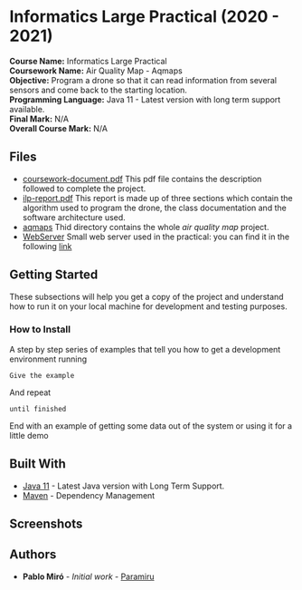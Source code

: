 # Informatics Large Practical (2020 - 2021)

<b>Course Name:</b> Informatics Large Practical
<br><b>Coursework Name:</b> Air Quality Map - Aqmaps
<br><b>Objective:</b> Program a drone so that it can read information from several sensors and come back to the starting location.
<br><b>Programming Language:</b> Java 11 - Latest version with long term support available.
<br><b>Final Mark:</b> N/A
<br><b>Overall Course Mark:</b> N/A

## Files
<ul>
  <li> <a href="https://github.com/Paramiru/ILP-2/blob/main/coursework-document.pdf">coursework-document.pdf</a> This pdf file contains the description followed to complete the project.
  <li> <a href="https://github.com/Paramiru/ILP-2/blob/main/ilp-report.pdf">ilp-report.pdf</a> This report is made up of three sections which contain the algorithm used to program the drone, the class documentation and the software architecture used.
  <li> <a href="https://github.com/Paramiru/ILP-2/tree/main/aqmaps">aqmaps</a> Thid directory contains the whole <em>air quality map</em> project.
  <li> <a href="https://github.com/Paramiru/ILP-2/tree/main/WebServer">WebServer</a> Small web server used in the practical: you can find it in the following <a href="http://www.jibble.org/jibblewebserver.php">link</a>
    
</ul>
  
## Getting Started

These subsections will help you get a copy of the project and understand how to run it on your local machine for development and testing purposes.

### How to Install

A step by step series of examples that tell you how to get a development environment running

```
Give the example
```

And repeat

```
until finished
```

End with an example of getting some data out of the system or using it for a little demo

## Built With

* [Java 11](https://www.oracle.com/java/technologies/javase-jdk11-downloads.html) - Latest Java version with Long Term Support.
* [Maven](https://maven.apache.org/) - Dependency Management

## Screenshots

## Authors

* **Pablo Miró** - *Initial work* - [Paramiru](https://github.com/Paramiru)

